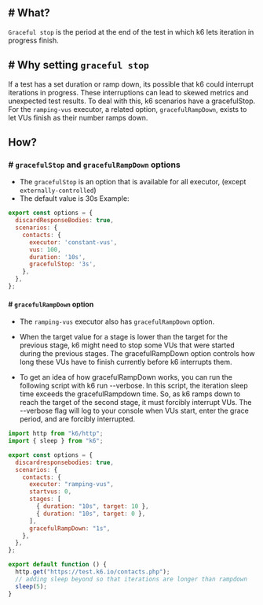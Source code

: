 ## # What?
`Graceful stop` is the period at the end of the test in which k6 lets iteration in progress finish.

## # Why setting `graceful stop`
If a test has a set duration or ramp down, its possible that k6 could interrupt iterations in progress. These interruptions can lead to skewed metrics and unexpected test results. To deal with this, k6 scenarios have a gracefulStop. For the `ramping-vus` executor, a related option, `gracefulRampDown`, exists to let VUs finish as their number ramps down.


## How?
### # `gracefulStop` and `gracefulRampDown` options
- The `gracefulStop` is an option that is available for all executor, (except `externally-controlled`)
- The default value is 30s
Example:
```js
export const options = {
  discardResponseBodies: true,
  scenarios: {
    contacts: {
      executor: 'constant-vus',
      vus: 100,
      duration: '10s',
      gracefulStop: '3s',
    },
  },
};
```

#### # `gracefulRampDown` option
- The `ramping-vus` executor also has `gracefulRampDown` option.

- When the target value for a stage is lower than the target for the previous stage, k6 might need to stop some VUs that were started during the previous stages. The gracefulRampDown option controls how long these VUs have to finish currently before k6 interrupts them.

- To get an idea of how gracefulRampDown works, you can run the following script with k6 run --verbose. In this script, the iteration sleep time exceeds the gracefulRampdown time. So, as k6 ramps down to reach the target of the second stage, it must forcibly interrupt VUs. The --verbose flag will log to your console when VUs start, enter the grace period, and are forcibly interrupted.
```js
import http from "k6/http";
import { sleep } from "k6";

export const options = {
  discardresponsebodies: true,
  scenarios: {
    contacts: {
      executor: "ramping-vus",
      startvus: 0,
      stages: [
        { duration: "10s", target: 10 },
        { duration: "10s", target: 0 },
      ],
      gracefulRampDown: "1s",
    },
  },
};

export default function () {
  http.get("https://test.k6.io/contacts.php");
  // adding sleep beyond so that iterations are longer than rampdown
  sleep(5);
}
```